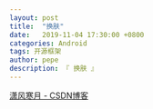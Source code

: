 ```yaml
---
layout: post
title:  "换肤"
date:   2019-11-04 17:30:00 +0800
categories: Android
tags: 开源框架
author: pepe
description: 『 换肤 』
---
```



[潇风寒月 - CSDN博客](https://blog.csdn.net/xfhy_)



